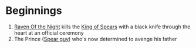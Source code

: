 
# Beginnings
1. [Raven Of the Night](Raven%20Of%20the%20Night.md) kills the [King of Spears](chars/King%20of%20Spears) with a black knife through the heart at an official ceremony
2. The Prince ([Spear guy](Spear%20guy.md)) who's now determined to avenge his father